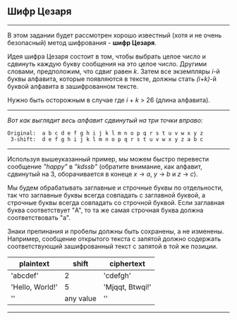 ## Шифр Цезаря
***
В этом задании будет рассмотрен хорошо известный (хотя и не очень безопасный) метод шифрования - **шифр Цезаря**.

Идея шифра Цезаря состоит в том, чтобы выбрать целое число и сдвинуть каждую букву сообщения на это целое число.
Другими словами, предположим, что сдвиг равен *k*. Затем все экземпляры *i*-й буквы алфавита,
которые появляются в тексте, должны стать *(i+k)*-й буквой алфавита в зашифрованном тексте.

Нужно быть осторожным в случае где *i* + *k* > 26 (длина алфавита).
***
*Вот как выглядит весь алфавит сдвинутый на три точки вправо:*
```
Original:  a b c d e f g h i j k l m n o p q r s t u v w x y z
 3-shift:  d e f g h i j k l m n o p q r s t u v w x y z a b c
```
***
Используя вышеуказанный пример, мы можем быстро перевести сообщение *"happy"* в *"kdssb"*
(обратите внимание, как алфавит, сдвинутый на 3, оборачивается в конеце *x* -> *a*, *y* -> *b* и *z* -> *c*).

Мы будем обрабатывать заглавные и строчные буквы по отдельности, так что заглавные буквы всегда совпадать с заглавной буквой, а строчные буквы всегда совпадать со строчной буквой. Если заглавная буква соответствует "A", то та же самая строчная буква должна соответствовать "a". 

Знаки препинания и пробелы должны быть сохранены, а не изменены. Например, сообщение открытого текста с запятой должно содержать соответствующий зашифрованный текст с запятой в той же позиции.

|    plaintext    |  shift    |  ciphertext      |
| ----------------|-----------|------------------|
| 'abcdef'        |    2      |  'cdefgh'        |
| 'Hello, World!' |    5      |  'Mjqqt, Btwqi!' |
| ''              | any value |  ''              |

***